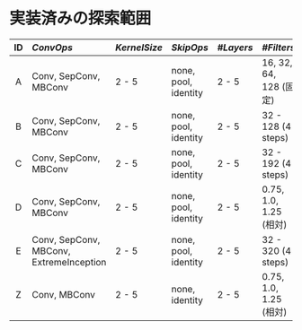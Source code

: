 # 実装済みの探索範囲

| ID | *ConvOps* | *KernelSize* | *SkipOps* | *#Layers* | *#Filters* | *#Blocks* | *SERatio* |
| :-: | :------- | :----------- | :-------- | :-------- | :--------- | :-------- | :-------- |
| A | Conv, SepConv, MBConv | 2 - 5 | none, pool, identity | 2 - 5 | 16, 32, 64, 128 (固定) | 4 (固定) | 0.0, 0.25 |
| B | Conv, SepConv, MBConv | 2 - 5 | none, pool, identity | 2 - 5 | 32 - 128 (4 steps) | 4 (固定) | 0.0, 0.25 |
| C | Conv, SepConv, MBConv | 2 - 5 | none, pool, identity | 2 - 5 | 32 - 192 (4 steps) | 4 (固定) | 0.0, 0.25 |
| D | Conv, SepConv, MBConv | 2 - 5 | none, pool, identity | 2 - 5 | 0.75, 1.0, 1.25 (相対) | 4 (固定) | 0.0, 0.25 |
| E | Conv, SepConv, MBConv, ExtremeInception | 2 - 5 | none, pool, identity | 2 - 5 | 32 - 320 (4 steps) | 3 - 5 | 0.0, 0.25 |
| Z | Conv, MBConv | 2 - 5 | none, identity | 2 - 5 |  0.75, 1.0, 1.25 (相対) | 4 (固定) | 0.25 (固定) |

